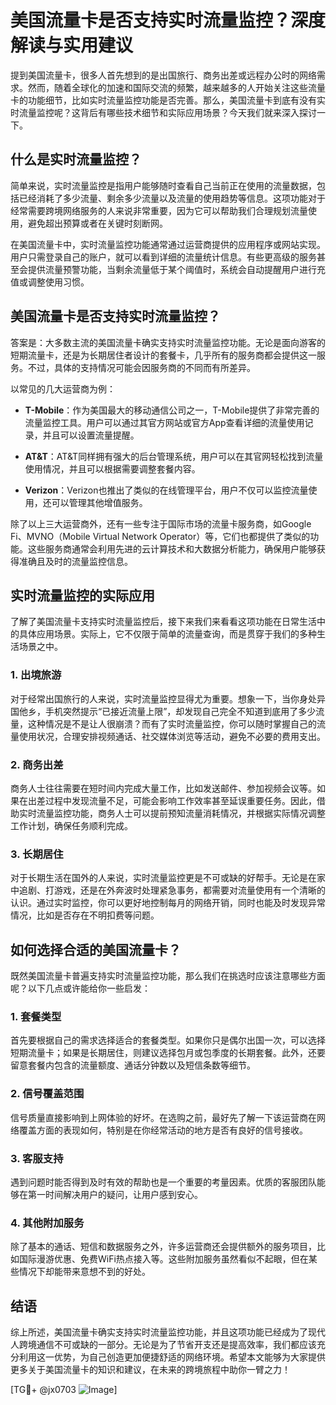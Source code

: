 # 美国流量卡是否支持实时流量监控？深度解读与实用建议

提到美国流量卡，很多人首先想到的是出国旅行、商务出差或远程办公时的网络需求。然而，随着全球化的加速和国际交流的频繁，越来越多的人开始关注这些流量卡的功能细节，比如实时流量监控功能是否完善。那么，美国流量卡到底有没有实时流量监控呢？这背后有哪些技术细节和实际应用场景？今天我们就来深入探讨一下。

## 什么是实时流量监控？

简单来说，实时流量监控是指用户能够随时查看自己当前正在使用的流量数据，包括已经消耗了多少流量、剩余多少流量以及流量的使用趋势等信息。这项功能对于经常需要跨境网络服务的人来说非常重要，因为它可以帮助我们合理规划流量使用，避免超出预算或者在关键时刻断网。

在美国流量卡中，实时流量监控功能通常通过运营商提供的应用程序或网站实现。用户只需登录自己的账户，就可以看到详细的流量统计信息。有些更高级的服务甚至会提供流量预警功能，当剩余流量低于某个阈值时，系统会自动提醒用户进行充值或调整使用习惯。

## 美国流量卡是否支持实时流量监控？

答案是：大多数主流的美国流量卡确实支持实时流量监控功能。无论是面向游客的短期流量卡，还是为长期居住者设计的套餐卡，几乎所有的服务商都会提供这一服务。不过，具体的支持情况可能会因服务商的不同而有所差异。

以常见的几大运营商为例：

- **T-Mobile**：作为美国最大的移动通信公司之一，T-Mobile提供了非常完善的流量监控工具。用户可以通过其官方网站或官方App查看详细的流量使用记录，并且可以设置流量提醒。
  
- **AT&T**：AT&T同样拥有强大的后台管理系统，用户可以在其官网轻松找到流量使用情况，并且可以根据需要调整套餐内容。

- **Verizon**：Verizon也推出了类似的在线管理平台，用户不仅可以监控流量使用，还可以管理其他增值服务。

除了以上三大运营商外，还有一些专注于国际市场的流量卡服务商，如Google Fi、MVNO（Mobile Virtual Network Operator）等，它们也都提供了类似的功能。这些服务商通常会利用先进的云计算技术和大数据分析能力，确保用户能够获得准确且及时的流量监控信息。

## 实时流量监控的实际应用

了解了美国流量卡支持实时流量监控后，接下来我们来看看这项功能在日常生活中的具体应用场景。实际上，它不仅限于简单的流量查询，而是贯穿于我们的多种生活场景之中。

### 1. 出境旅游

对于经常出国旅行的人来说，实时流量监控显得尤为重要。想象一下，当你身处异国他乡，手机突然提示“已接近流量上限”，却发现自己完全不知道到底用了多少流量，这种情况是不是让人很崩溃？而有了实时流量监控，你可以随时掌握自己的流量使用状况，合理安排视频通话、社交媒体浏览等活动，避免不必要的费用支出。

### 2. 商务出差

商务人士往往需要在短时间内完成大量工作，比如发送邮件、参加视频会议等。如果在出差过程中发现流量不足，可能会影响工作效率甚至延误重要任务。因此，借助实时流量监控功能，商务人士可以提前预知流量消耗情况，并根据实际情况调整工作计划，确保任务顺利完成。

### 3. 长期居住

对于长期生活在国外的人来说，实时流量监控更是不可或缺的好帮手。无论是在家中追剧、打游戏，还是在外奔波时处理紧急事务，都需要对流量使用有一个清晰的认识。通过实时监控，你可以更好地控制每月的网络开销，同时也能及时发现异常情况，比如是否存在不明扣费等问题。

## 如何选择合适的美国流量卡？

既然美国流量卡普遍支持实时流量监控功能，那么我们在挑选时应该注意哪些方面呢？以下几点或许能给你一些启发：

### 1. 套餐类型

首先要根据自己的需求选择适合的套餐类型。如果你只是偶尔出国一次，可以选择短期流量卡；如果是长期居住，则建议选择包月或包季度的长期套餐。此外，还要留意套餐内包含的流量额度、通话分钟数以及短信条数等细节。

### 2. 信号覆盖范围

信号质量直接影响到上网体验的好坏。在选购之前，最好先了解一下该运营商在网络覆盖方面的表现如何，特别是在你经常活动的地方是否有良好的信号接收。

### 3. 客服支持

遇到问题时能否得到及时有效的帮助也是一个重要的考量因素。优质的客服团队能够在第一时间解决用户的疑问，让用户感到安心。

### 4. 其他附加服务

除了基本的通话、短信和数据服务之外，许多运营商还会提供额外的服务项目，比如国际漫游优惠、免费WiFi热点接入等。这些附加服务虽然看似不起眼，但在某些情况下却能带来意想不到的好处。

## 结语

综上所述，美国流量卡确实支持实时流量监控功能，并且这项功能已经成为了现代人跨境通信不可或缺的一部分。无论是为了节省开支还是提高效率，我们都应该充分利用这一优势，为自己创造更加便捷舒适的网络环境。希望本文能够为大家提供更多关于美国流量卡的知识和建议，在未来的跨境旅程中助你一臂之力！

[TG💪+ @jx0703 ![Image](https://github.com/user-attachments/assets/dbca1d08-cadb-493c-b0ec-ad6f7a83f270)]